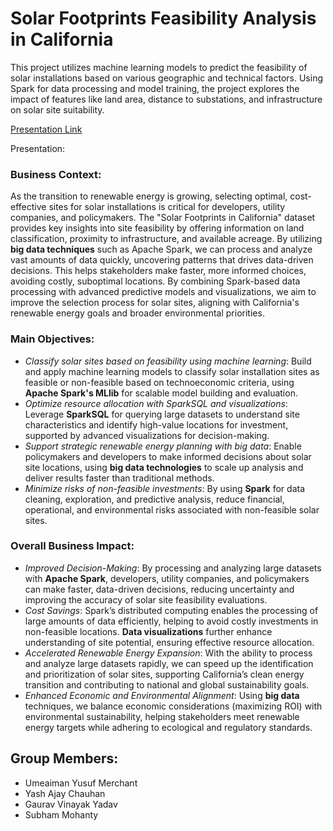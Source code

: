 # Solar Footprints Feasibility Analysis in California

This project utilizes machine learning models to predict the feasibility of solar installations based on various geographic and technical factors. Using Spark for data processing and model training, the project explores the impact of features like land area, distance to substations, and infrastructure on solar site suitability.

[Presentation Link](https://usfedu-my.sharepoint.com/:v:/g/personal/yadavg_usf_edu/EXwbC7wvSo5LiaU6Obk_kYQByXWKDb_7grCEV3q8PBTyQw?e=SVrFWQ)

Presentation: 

### Business Context:

As the transition to renewable energy is growing, selecting optimal, cost-effective sites for solar installations is critical for developers, utility companies, and policymakers. The "Solar Footprints in California" dataset provides key insights into site feasibility by offering information on land classification, proximity to infrastructure, and available acreage. By utilizing **big data techniques** such as Apache Spark, we can process and analyze vast amounts of data quickly, uncovering patterns that drives data-driven decisions. This helps stakeholders make faster, more informed choices, avoiding costly, suboptimal locations. By combining Spark-based data processing with advanced predictive models and visualizations, we aim to improve the selection process for solar sites, aligning with California's renewable energy goals and broader environmental priorities.

### Main Objectives:

- _Classify solar sites based on feasibility using machine learning_: Build and apply machine learning models to classify solar installation sites as feasible or non-feasible based on technoeconomic criteria, using **Apache Spark's MLlib** for scalable model building and evaluation.
- _Optimize resource allocation with SparkSQL and visualizations_: Leverage **SparkSQL** for querying large datasets to understand site characteristics and identify high-value locations for investment, supported by advanced visualizations for decision-making.
- _Support strategic renewable energy planning with big data_: Enable policymakers and developers to make informed decisions about solar site locations, using **big data technologies** to scale up analysis and deliver results faster than traditional methods.
- _Minimize risks of non-feasible investments_: By using **Spark** for data cleaning, exploration, and predictive analysis, reduce financial, operational, and environmental risks associated with non-feasible solar sites.

### Overall Business Impact:

- _Improved Decision-Making_: By processing and analyzing large datasets with **Apache Spark**, developers, utility companies, and policymakers can make faster, data-driven decisions, reducing uncertainty and improving the accuracy of solar site feasibility evaluations.
- _Cost Savings_: Spark’s distributed computing enables the processing of large amounts of data efficiently, helping to avoid costly investments in non-feasible locations. **Data visualizations** further enhance understanding of site potential, ensuring effective resource allocation.
- _Accelerated Renewable Energy Expansion_: With the ability to process and analyze large datasets rapidly, we can speed up the identification and prioritization of solar sites, supporting California’s clean energy transition and contributing to national and global sustainability goals.
- _Enhanced Economic and Environmental Alignment_: Using **big data** techniques, we balance economic considerations (maximizing ROI) with environmental sustainability, helping stakeholders meet renewable energy targets while adhering to ecological and regulatory standards.

## Group Members:
- Umeaiman Yusuf Merchant
- Yash Ajay Chauhan
- Gaurav Vinayak Yadav
- Subham Mohanty